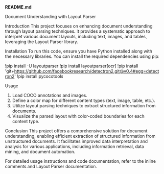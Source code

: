 **README.md**

Document Understanding with Layout Parser

Introduction
This project focuses on enhancing document understanding through layout parsing techniques. It provides a systematic approach to interpret various document layouts, including text, images, and tables, leveraging the Layout Parser library.

Installation
To run this code, ensure you have Python installed along with the necessary libraries. You can install the required dependencies using pip:


!pip install -U layoutparser
!pip install layoutparser[ocr]
!pip install 'git+https://github.com/facebookresearch/detectron2.git@v0.4#egg=detectron2'
!pip install pycocotools

 Usage
1. Load COCO annotations and images.
2. Define a color map for different content types (text, image, table, etc.).
3. Utilize layout parsing techniques to extract structured information from documents.
4. Visualize the parsed layout with color-coded boundaries for each content type.

 Conclusion
This project offers a comprehensive solution for document understanding, enabling efficient extraction of structured information from unstructured documents. It facilitates improved data interpretation and analysis for various applications, including information retrieval, data mining, and document automation. 

For detailed usage instructions and code documentation, refer to the inline comments and Layout Parser documentation.
